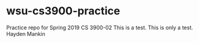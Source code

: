 # wsu-cs3900-practice
Practice repo for Spring 2019 CS 3900-02
This is a test. This is only a test.
Hayden Mankin
